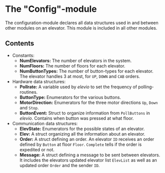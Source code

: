 The "Config"-module
===================
The configuration-module declares all data structures used in and between other modules on an elevator. This module is included in all other modules. 

Contents
--------
- Constants: 
    - **NumElevators:** The number of elevators in the system.
    - **NumFloors:** The number of floors for each elevator.
    - **NumButtonTypes:** The number of button-types for each elevator. The elevator handles 3 at most, for `UP`, `DOWN` and `CAB` orders.
- Hardware data structures: 
    - **Pollrate:** A variable used by *elevio* to set the frequency of polling-routines.
    - **ButtonType:** Enumerators for the various buttons.
    - **MotorDirection:** Enumerators for the three motor directions `Up`, `Down` and `Stop`.
    - **ButtonEvent:** Struct to organize information from `PollButtons` in *elevio*. Contains when button was pressed at what floor. 
- Communication data structures:
    - **ElevState:** Enumerators for the possible states of an elevator.
    - **Elev:** A struct organizing all the information about an elevator.
    - **Order:** A struct defining an order. An elevator `ID` receives an order defined by `Button` at floor `Floor`. `Complete` tells if the order is expedited or not. 
    - **Message:** A struct defining a message to be sent between elevators. It includes the elevators updated elevator list `ElevList` as well as an updated order `Order` and the sender `ID`.

